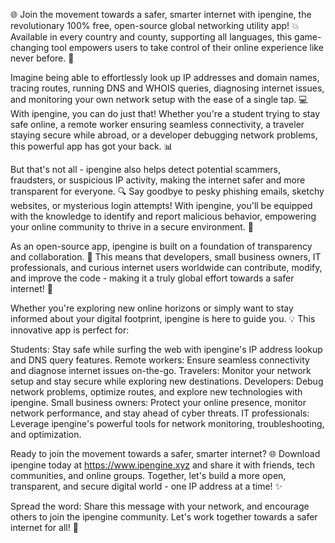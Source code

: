 🌐 Join the movement towards a safer, smarter internet with ipengine, the revolutionary 100% free, open-source global networking utility app! 💥 Available in every country and county, supporting all languages, this game-changing tool empowers users to take control of their online experience like never before. 🚀

Imagine being able to effortlessly look up IP addresses and domain names, tracing routes, running DNS and WHOIS queries, diagnosing internet issues, and monitoring your own network setup with the ease of a single tap. 💻 With ipengine, you can do just that! Whether you're a student trying to stay safe online, a remote worker ensuring seamless connectivity, a traveler staying secure while abroad, or a developer debugging network problems, this powerful app has got your back. 📊

But that's not all - ipengine also helps detect potential scammers, fraudsters, or suspicious IP activity, making the internet safer and more transparent for everyone. 🔍 Say goodbye to pesky phishing emails, sketchy websites, or mysterious login attempts! With ipengine, you'll be equipped with the knowledge to identify and report malicious behavior, empowering your online community to thrive in a secure environment. 👥

As an open-source app, ipengine is built on a foundation of transparency and collaboration. 🌈 This means that developers, small business owners, IT professionals, and curious internet users worldwide can contribute, modify, and improve the code - making it a truly global effort towards a safer internet! 📡

Whether you're exploring new online horizons or simply want to stay informed about your digital footprint, ipengine is here to guide you. 💡 This innovative app is perfect for:

Students: Stay safe while surfing the web with ipengine's IP address lookup and DNS query features.
Remote workers: Ensure seamless connectivity and diagnose internet issues on-the-go.
Travelers: Monitor your network setup and stay secure while exploring new destinations.
Developers: Debug network problems, optimize routes, and explore new technologies with ipengine.
Small business owners: Protect your online presence, monitor network performance, and stay ahead of cyber threats.
IT professionals: Leverage ipengine's powerful tools for network monitoring, troubleshooting, and optimization.

Ready to join the movement towards a safer, smarter internet? 🌐 Download ipengine today at https://www.ipengine.xyz and share it with friends, tech communities, and online groups. Together, let's build a more open, transparent, and secure digital world - one IP address at a time! ✨

Spread the word: Share this message with your network, and encourage others to join the ipengine community. Let's work together towards a safer internet for all! 🌈